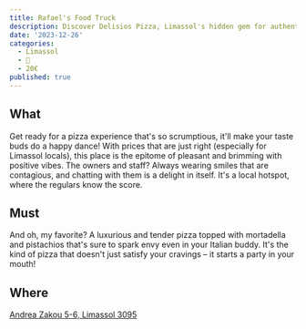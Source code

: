 ```yaml
---
title: Rafael's Food Truck
description: Discover Delisios Pizza, Limassol's hidden gem for authentic, mouth-watering round-killers
date: '2023-12-26'
categories:
  - Limassol
  - 🍕
  - 20€
published: true
---
```


## What
Get ready for a pizza experience that's so scrumptious, it'll make your taste buds do a happy dance! With prices that are just right (especially for Limassol locals), this place is the epitome of pleasant and brimming with positive vibes. The owners and staff? Always wearing smiles that are contagious, and chatting with them is a delight in itself. It's a local hotspot, where the regulars know the score.
## Must
And oh, my favorite? A luxurious and tender pizza topped with mortadella and pistachios that's sure to spark envy even in your Italian buddy. It's the kind of pizza that doesn't just satisfy your cravings – it starts a party in your mouth!
## Where
[Andrea Zakou 5-6, Limassol 3095](https://maps.app.goo.gl/jmNW6he9bykk5DXT6)